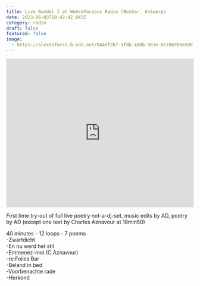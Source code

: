 ```yaml
---
title: Live Bundel I at WeAreVarious Radio (Bosbar, Antwerp)
date: 2023-06-03T10:42:42.843Z
category: radio
draft: false
featured: false
image:
  - https://alexdeforce.b-cdn.net/044df2b7-afdb-4d0b-963e-0e7069b9e5d8.jpeg
---
```

<iframe width="100%" height="400" src="https://www.mixcloud.com/widget/iframe/?light=1&feed=%2FWeAreVarious%2Flive-from-de-bosbar-with-alex-deforce-bxl-at-we-are-various-24-05-23%2F" frameborder="0" ></iframe>

F﻿irst time try-out of full live poetry not-a-dj-set, music edits by AD, poetry by AD (except one text by Charles Aznavour at 18min50)

40 minutes - 12 loops - 7 poems\
-Zwartdicht \
-En nu werd het stil\
-Emmenez-moi (C.Aznavour)\
-re:Folies Bar\
-Beland in bed\
-Voorbenachte rade\
-Herkend